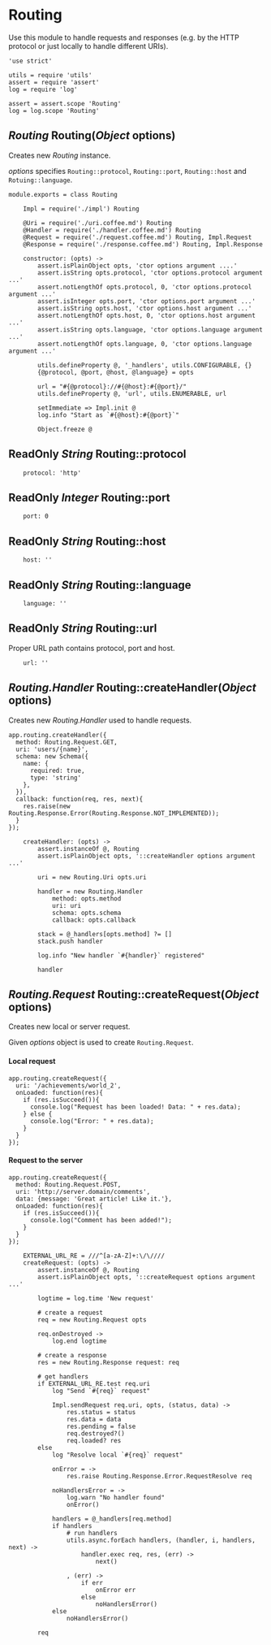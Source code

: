 Routing
=======

Use this module to handle requests and responses (e.g. by the HTTP protocol or just
locally to handle different URIs).

	'use strict'

	utils = require 'utils'
	assert = require 'assert'
	log = require 'log'

	assert = assert.scope 'Routing'
	log = log.scope 'Routing'

*Routing* Routing(*Object* options)
-----------------------------------

Creates new *Routing* instance.

*options* specifies `Routing::protocol`, `Routing::port`,
`Routing::host` and `Rotuing::language`.

	module.exports = class Routing

		Impl = require('./impl') Routing

		@Uri = require('./uri.coffee.md') Routing
		@Handler = require('./handler.coffee.md') Routing
		@Request = require('./request.coffee.md') Routing, Impl.Request
		@Response = require('./response.coffee.md') Routing, Impl.Response

		constructor: (opts) ->
			assert.isPlainObject opts, 'ctor options argument ....'
			assert.isString opts.protocol, 'ctor options.protocol argument ...'
			assert.notLengthOf opts.protocol, 0, 'ctor options.protocol argument ...'
			assert.isInteger opts.port, 'ctor options.port argument ...'
			assert.isString opts.host, 'ctor options.host argument ...'
			assert.notLengthOf opts.host, 0, 'ctor options.host argument ...'
			assert.isString opts.language, 'ctor options.language argument ...'
			assert.notLengthOf opts.language, 0, 'ctor options.language argument ...'

			utils.defineProperty @, '_handlers', utils.CONFIGURABLE, {}
			{@protocol, @port, @host, @language} = opts

			url = "#{@protocol}://#{@host}:#{@port}/"
			utils.defineProperty @, 'url', utils.ENUMERABLE, url

			setImmediate => Impl.init @
			log.info "Start as `#{@host}:#{@port}`"

			Object.freeze @

ReadOnly *String* Routing::protocol
-----------------------------------

		protocol: 'http'

ReadOnly *Integer* Routing::port
--------------------------------

		port: 0

ReadOnly *String* Routing::host
-------------------------------

		host: ''

ReadOnly *String* Routing::language
-----------------------------------

		language: ''

ReadOnly *String* Routing::url
------------------------------

Proper URL path contains protocol, port and host.

		url: ''

*Routing.Handler* Routing::createHandler(*Object* options)
----------------------------------------------------------

Creates new *Routing.Handler* used to handle requests.

```
app.routing.createHandler({
  method: Routing.Request.GET,
  uri: 'users/{name}',
  schema: new Schema({
    name: {
      required: true,
      type: 'string'
    },
  }),
  callback: function(req, res, next){
    res.raise(new Routing.Response.Error(Routing.Response.NOT_IMPLEMENTED));
  }
});
```

		createHandler: (opts) ->
			assert.instanceOf @, Routing
			assert.isPlainObject opts, '::createHandler options argument ...'

			uri = new Routing.Uri opts.uri

			handler = new Routing.Handler
				method: opts.method
				uri: uri
				schema: opts.schema
				callback: opts.callback

			stack = @_handlers[opts.method] ?= []
			stack.push handler

			log.info "New handler `#{handler}` registered"

			handler

*Routing.Request* Routing::createRequest(*Object* options)
----------------------------------------------------------

Creates new local or server request.

Given *options* object is used to create `Routing.Request`.

#### Local request

```
app.routing.createRequest({
  uri: '/achievements/world_2',
  onLoaded: function(res){
    if (res.isSucceed()){
      console.log("Request has been loaded! Data: " + res.data);
    } else {
      console.log("Error: " + res.data);
    }
  }
});
```

#### Request to the server

```
app.routing.createRequest({
  method: Routing.Request.POST,
  uri: 'http://server.domain/comments',
  data: {message: 'Great article! Like it.'},
  onLoaded: function(res){
    if (res.isSucceed()){
      console.log("Comment has been added!");
    }
  }
});
```

		EXTERNAL_URL_RE = ///^[a-zA-Z]+:\/\////
		createRequest: (opts) ->
			assert.instanceOf @, Routing
			assert.isPlainObject opts, '::createRequest options argument ...'

			logtime = log.time 'New request'

			# create a request
			req = new Routing.Request opts

			req.onDestroyed ->
				log.end logtime

			# create a response
			res = new Routing.Response request: req

			# get handlers
			if EXTERNAL_URL_RE.test req.uri
				log "Send `#{req}` request"

				Impl.sendRequest req.uri, opts, (status, data) ->
					res.status = status
					res.data = data
					res.pending = false
					req.destroyed?()
					req.loaded? res
			else
				log "Resolve local `#{req}` request"

				onError = ->
					res.raise Routing.Response.Error.RequestResolve req

				noHandlersError = ->
					log.warn "No handler found"
					onError()

				handlers = @_handlers[req.method]
				if handlers
					# run handlers
					utils.async.forEach handlers, (handler, i, handlers, next) ->
						handler.exec req, res, (err) ->
							next()

					, (err) ->
						if err
							onError err
						else
							noHandlersError()
				else
					noHandlersError()

			req
